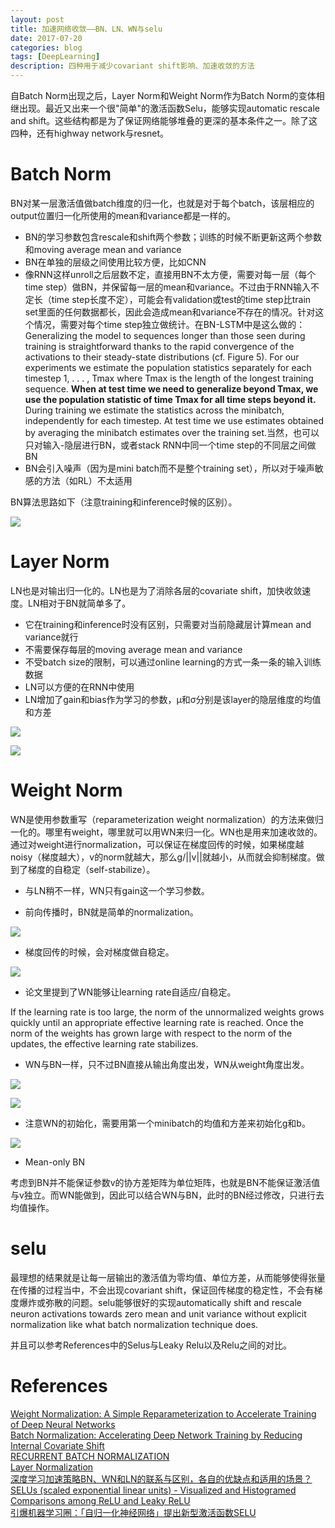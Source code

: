 ```yaml
--- 
layout: post 
title: 加速网络收敛——BN、LN、WN与selu
date: 2017-07-20 
categories: blog 
tags: [DeepLearning] 
description: 四种用于减少covariant shift影响、加速收敛的方法
--- 
```


自Batch Norm出现之后，Layer Norm和Weight Norm作为Batch Norm的变体相继出现。最近又出来一个很"简单"的激活函数Selu，能够实现automatic rescale and shift。这些结构都是为了保证网络能够堆叠的更深的基本条件之一。除了这四种，还有highway network与resnet。


# Batch Norm

BN对某一层激活值做batch维度的归一化，也就是对于每个batch，该层相应的output位置归一化所使用的mean和variance都是一样的。

* BN的学习参数包含rescale和shift两个参数；训练的时候不断更新这两个参数和moving average mean and variance
* BN在单独的层级之间使用比较方便，比如CNN
* 像RNN这样unroll之后层数不定，直接用BN不太方便，需要对每一层（每个time step）做BN，并保留每一层的mean和variance。不过由于RNN输入不定长（time step长度不定），可能会有validation或test的time step比train set里面的任何数据都长，因此会造成mean和variance不存在的情况。针对这个情况，需要对每个time step独立做统计。在BN-LSTM中是这么做的：Generalizing the model to sequences longer than those seen during training is straightforward thanks to the rapid convergence of the activations to their steady-state distributions (cf. Figure 5). For our experiments we estimate the population statistics separately for each timestep 1, . . . , Tmax where Tmax is the length of the longest training sequence. **When at test time we need to generalize beyond Tmax, we use the population statistic of time Tmax for all time steps beyond it.** During training we estimate the statistics across the minibatch, independently for each timestep. At test time we use estimates obtained by averaging the minibatch estimates over the training set.当然，也可以只对输入-隐层进行BN，或者stack RNN中同一个time step的不同层之间做BN
* BN会引入噪声（因为是mini batch而不是整个training set），所以对于噪声敏感的方法（如RL）不太适用BN算法思路如下（注意training和inference时候的区别）。
![](http://odjt9j2ec.bkt.clouddn.com/norm-1.png)

# Layer Norm

LN也是对输出归一化的。LN也是为了消除各层的covariate shift，加快收敛速度。LN相对于BN就简单多了。

* 它在training和inference时没有区别，只需要对当前隐藏层计算mean and variance就行
* 不需要保存每层的moving average mean and variance
* 不受batch size的限制，可以通过online learning的方式一条一条的输入训练数据
* LN可以方便的在RNN中使用
* LN增加了gain和bias作为学习的参数，μ和σ分别是该layer的隐层维度的均值和方差

![](http://odjt9j2ec.bkt.clouddn.com/norm-2.png)

![](http://odjt9j2ec.bkt.clouddn.com/norm-3.png)

# Weight Norm

WN是使用参数重写（reparameterization weight normalization）的方法来做归一化的。哪里有weight，哪里就可以用WN来归一化。WN也是用来加速收敛的。通过对weight进行normalization，可以保证在梯度回传的时候，如果梯度越noisy（梯度越大），v的norm就越大，那么g/||v||就越小，从而就会抑制梯度。做到了梯度的自稳定（self-stabilize）。

* 与LN稍不一样，WN只有gain这一个学习参数。

* 前向传播时，BN就是简单的normalization。

![](http://odjt9j2ec.bkt.clouddn.com/norm-4.png)

* 梯度回传的时候，会对梯度做自稳定。

![](http://odjt9j2ec.bkt.clouddn.com/norm-5.png)

* 论文里提到了WN能够让learning rate自适应/自稳定。

If the learning rate is too large, the norm of the unnormalized weights grows quickly until an appropriate effective learning rate is reached. Once the norm of the weights has grown large with respect to the norm of the updates, the effective learning rate stabilizes.

* WN与BN一样，只不过BN直接从输出角度出发，WN从weight角度出发。

![](http://odjt9j2ec.bkt.clouddn.com/norm-6.png)

![](http://odjt9j2ec.bkt.clouddn.com/norm-7.png)

* 注意WN的初始化，需要用第一个minibatch的均值和方差来初始化g和b。

![](http://odjt9j2ec.bkt.clouddn.com/norm-8.png)

* Mean-only BN

考虑到BN并不能保证参数v的协方差矩阵为单位矩阵，也就是BN不能保证激活值与v独立。而WN能做到，因此可以结合WN与BN，此时的BN经过修改，只进行去均值操作。

# selu

最理想的结果就是让每一层输出的激活值为零均值、单位方差，从而能够使得张量在传播的过程当中，不会出现covariant shift，保证回传梯度的稳定性，不会有梯度爆炸或弥散的问题。selu能够很好的实现automatically shift and rescale neuron activations towards zero mean and unit variance without explicit normalization like what batch normalization technique does.

并且可以参考References中的Selus与Leaky Relu以及Relu之间的对比。


# References

[Weight Normalization: A Simple Reparameterization
to Accelerate Training of Deep Neural Networks](https://arxiv.org/pdf/1602.07868.pdf)  
[Batch Normalization: Accelerating Deep Network Training by Reducing Internal Covariate Shift](https://arxiv.org/pdf/1502.03167.pdf)  
[RECURRENT BATCH NORMALIZATION](https://arxiv.org/pdf/1603.09025.pdf)  
[Layer Normalization](https://arxiv.org/pdf/1607.06450.pdf)  
[深度学习加速策略BN、WN和LN的联系与区别，各自的优缺点和适用的场景？](https://www.zhihu.com/question/59728870)  
[SELUs (scaled exponential linear units) - Visualized and Histogramed Comparisons among ReLU and Leaky ReLU](https://github.com/shaohua0116/Activation-Visualization-Histogram)  
[引爆机器学习圈：「自归一化神经网络」提出新型激活函数SELU](https://zhuanlan.zhihu.com/p/27362891)
